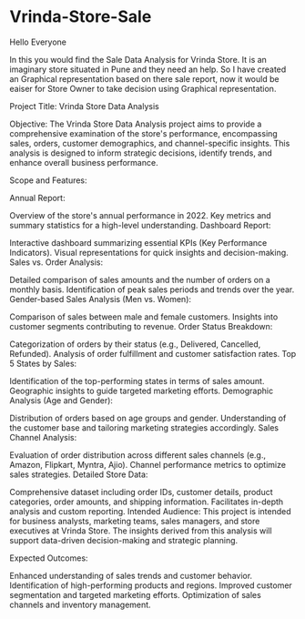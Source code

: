 # Vrinda-Store-Sale

Hello Everyone

In this you would find the Sale Data Analysis for Vrinda Store. It is an imaginary store situated in Pune and they need an help.
So I have created an Graphical representation based on there sale report, now it would be eaiser for Store Owner to take decision using Graphical representation.

Project Title: Vrinda Store Data Analysis

Objective:
The Vrinda Store Data Analysis project aims to provide a comprehensive examination of the store's performance, encompassing sales, orders, customer demographics, and channel-specific insights.
This analysis is designed to inform strategic decisions, identify trends, and enhance overall business performance.

Scope and Features:

Annual Report:

Overview of the store's annual performance in 2022.
Key metrics and summary statistics for a high-level understanding.
Dashboard Report:

Interactive dashboard summarizing essential KPIs (Key Performance Indicators).
Visual representations for quick insights and decision-making.
Sales vs. Order Analysis:

Detailed comparison of sales amounts and the number of orders on a monthly basis.
Identification of peak sales periods and trends over the year.
Gender-based Sales Analysis (Men vs. Women):

Comparison of sales between male and female customers.
Insights into customer segments contributing to revenue.
Order Status Breakdown:

Categorization of orders by their status (e.g., Delivered, Cancelled, Refunded).
Analysis of order fulfillment and customer satisfaction rates.
Top 5 States by Sales:

Identification of the top-performing states in terms of sales amount.
Geographic insights to guide targeted marketing efforts.
Demographic Analysis (Age and Gender):

Distribution of orders based on age groups and gender.
Understanding of the customer base and tailoring marketing strategies accordingly.
Sales Channel Analysis:

Evaluation of order distribution across different sales channels (e.g., Amazon, Flipkart, Myntra, Ajio).
Channel performance metrics to optimize sales strategies.
Detailed Store Data:

Comprehensive dataset including order IDs, customer details, product categories, order amounts, and shipping information.
Facilitates in-depth analysis and custom reporting.
Intended Audience:
This project is intended for business analysts, marketing teams, sales managers, and store executives at Vrinda Store. The insights derived from this analysis will support data-driven decision-making and strategic planning.

Expected Outcomes:

Enhanced understanding of sales trends and customer behavior.
Identification of high-performing products and regions.
Improved customer segmentation and targeted marketing efforts.
Optimization of sales channels and inventory management.
